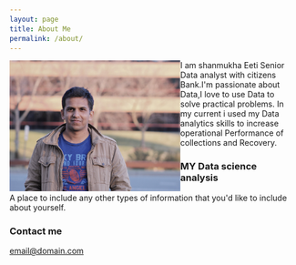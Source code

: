 ```yaml
---
layout: page
title: About Me
permalink: /about/
---
```


<img align="left" width="300" height="230" src="/images/IMG_0048 (3).JPG">
  
I am shanmukha Eeti Senior Data analyst with citizens Bank.I'm passionate about Data,I love to use Data to solve practical problems. In my current i used my Data analytics skills to increase operational Performance of collections and Recovery.

### MY Data science analysis

A place to include any other types of information that you'd like to include about yourself.

### Contact me

[email@domain.com](mailto:email@domain.com)
